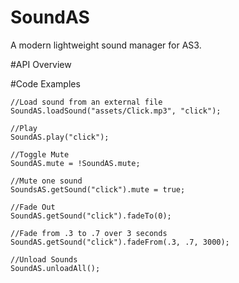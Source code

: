SoundAS
=======

A modern lightweight sound manager for AS3. 

#API Overview

#Code Examples

    //Load sound from an external file
    SoundAS.loadSound("assets/Click.mp3", "click");

    //Play
    SoundAS.play("click");

    //Toggle Mute 
    SoundAS.mute = !SoundAS.mute;

    //Mute one sound
    SoundsAS.getSound("click").mute = true;

	//Fade Out
    SoundAS.getSound("click").fadeTo(0);

    //Fade from .3 to .7 over 3 seconds
    SoundAS.getSound("click").fadeFrom(.3, .7, 3000);

    //Unload Sounds
    SoundAS.unloadAll();





